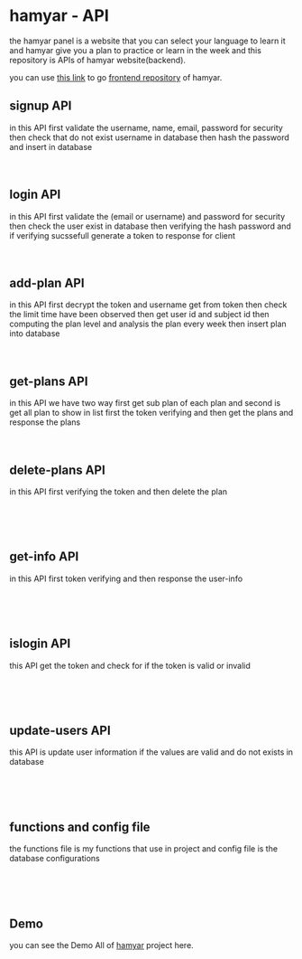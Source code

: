 # hamyar - API

the hamyar panel is a website that you can select your language to learn it and hamyar give you a plan to practice or learn in the week and this repository is APIs of hamyar website(backend).

you can use [this link](https://github.com/haakerin/Hamyar) to go [frontend repository](https://github.com/haakerin/Hamyar) of hamyar.

## signup API

in this API first validate the username, name, email, password for security then check that do not exist username in database then hash the password and insert in database
<br>
<br>
<br>

## login API

in this API first validate the (email or username) and password for security then check the user exist in database then verifying the hash password and if verifying sucssefull generate a token to response for client
<br>
<br>
<br>

## add-plan API

in this API first decrypt the token and username get from token then check the limit time have been observed then get user id and subject id then computing the plan level and analysis the plan every week then insert plan into database
<br>
<br>
<br>

## get-plans API

in this API we have two way first get sub plan of each plan and second is get all plan to show in list
first the token verifying and then get the plans and response the plans
<br>
<br>
<br>

## delete-plans API

in this API first verifying the token and then delete the plan

<br>
<br>
<br>

## get-info API

in this API first token verifying and then response the user-info

<br>
<br>
<br>

## islogin API
this API get the token and check for if the token is valid or invalid

<br>
<br>
<br>

## update-users API
this API is update user information if the values are valid and do not exists in database

<br>
<br>
<br>

## functions and config file
the functions file is my functions that use in project and config file is the  database  configurations

<br>
<br>
<br>

## Demo

you can see the Demo All of [hamyar](https://hamyar.iran.liara.run) project here.

